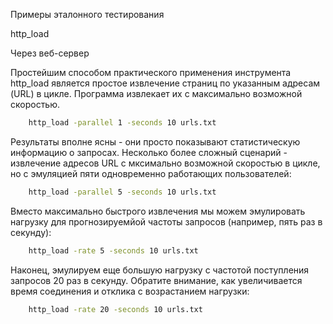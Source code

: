 Примеры эталонного тестирования 

http_load

Через веб-сервер


Простейшим способом практического применения инструмента http_load является
простое извлечение страниц по указанным адресам (URL) в цикле. Программа извлекает их
с максимально возможной скоростью.
```bash
    http_load -parallel 1 -seconds 10 urls.txt
```

Результаты вполне ясны - они просто показывают статистическую информацию о запросах. 
Несколько более сложный сценарий - извлечение адресов URL с мксимально возможной скоростью в цикле, но
с эмуляцией пяти одновременно работающих пользователей:
```bash
    http_load -parallel 5 -seconds 10 urls.txt
```

Вместо максимально быстрого извлечения мы можем эмулировать нагрузку для прогнозируемйой частоты запросов (например, пять раз в секунду):
```bash
    http_load -rate 5 -seconds 10 urls.txt
```

Наконец, эмулируем еще большую нагрузку с частотой поступления запросов 20 раз в секунду. 
Обратите внимание, как увеличивается время соединения и отклика с возрастанием нагрузки:
```bash
    http_load -rate 20 -seconds 10 urls.txt
```